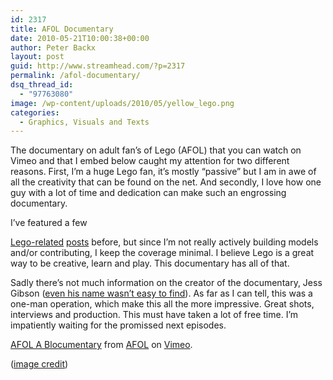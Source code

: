 ```yaml
---
id: 2317
title: AFOL Documentary
date: 2010-05-21T10:00:38+00:00
author: Peter Backx
layout: post
guid: http://www.streamhead.com/?p=2317
permalink: /afol-documentary/
dsq_thread_id:
  - "97763080"
image: /wp-content/uploads/2010/05/yellow_lego.png
categories:
  - Graphics, Visuals and Texts
---
```

The documentary on adult fan&#8217;s of Lego (AFOL) that you can watch on Vimeo and that I embed below caught my attention for two different reasons. First, I&#8217;m a huge Lego fan, it&#8217;s mostly &#8220;passive&#8221; but I am in awe of all the creativity that can be found on the net. And secondly, I love how one guy with a lot of time and dedication can make such an engrossing documentary.

<!--more-->I&#8217;ve featured a few 

<a title="Lego miracle cure" href="http://www.streamhead.com/feel-young-legos-miracle-cure/" target="_blank">Lego-related</a> <a title="Lego Star Wars" href="http://www.streamhead.com/unity-3d-engine-rise-lego-star-wars-quest-r2d2/" target="_blank">posts</a> before, but since I&#8217;m not really actively building models and/or contributing, I keep the coverage minimal. I believe Lego is a great way to be creative, learn and play. This documentary has all of that.

Sadly there&#8217;s not much information on the creator of the documentary, Jess Gibson (<a title="AFOL blocumentary by Jess Gibson" href="http://www.brothers-brick.com/2010/02/19/afol-a-blocumentary-by-jess-gibson/" target="_blank">even his name wasn&#8217;t easy to find</a>). As far as I can tell, this was a one-man operation, which make this all the more impressive. Great shots, interviews and production. This must have taken a lot of free time. I&#8217;m impatiently waiting for the promissed next episodes.



[AFOL A Blocumentary](http://vimeo.com/9581676) from [AFOL](http://vimeo.com/afol) on [Vimeo](http://vimeo.com).</p> 

([image credit](http://www.flickr.com/photos/gadgetgirl70/197524752/))

<!-- AddThis Advanced Settings generic via filter on the_content -->

<!-- AddThis Share Buttons generic via filter on the_content -->